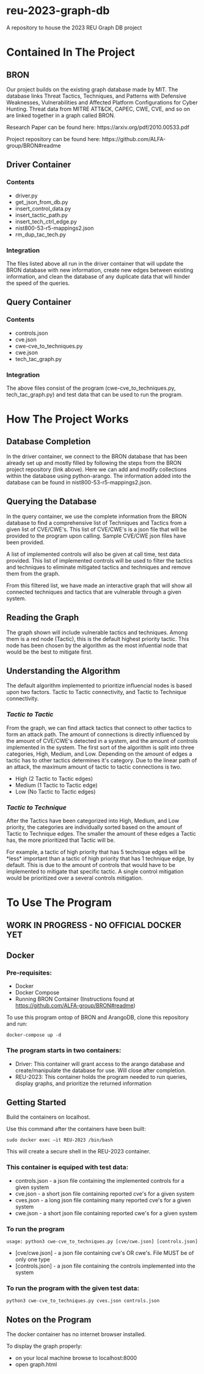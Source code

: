 # reu-2023-graph-db
A repository to house the 2023 REU Graph DB project

# Contained In The Project 
## BRON
<p>Our project builds on the existing graph database made by MIT. The database links Threat Tactics, Techniques, and Patterns with Defensive Weaknesses, Vulnerabilities and Affected Platform Configurations for Cyber Hunting. Threat data from MITRE ATT&CK, CAPEC, CWE, CVE, and so on are linked together in a graph called BRON.</p>
<p>Research Paper can be found here: https://arxiv.org/pdf/2010.00533.pdf</p>
<p>Project repository can be found here: https://github.com/ALFA-group/BRON#readme</p>

## Driver Container
### Contents
- driver.py
- get_json_from_db.py
- insert_control_data.py
- insert_tactic_path.py
- insert_tech_ctrl_edge.py
- nist800-53-r5-mappings2.json
- rm_dup_tac_tech.py
### Integration
<p>The files listed above all run in the driver container that will update the BRON database with new information, create new edges between existing information, and clean the database of any duplicate data that will hinder the speed of the queries.</p>

## Query Container
### Contents
- controls.json
- cve.json
- cwe-cve_to_techniques.py
- cwe.json
- tech_tac_graph.py
### Integration
<p>The above files consist of the program (cwe-cve_to_techniques.py, tech_tac_graph.py) and test data that can be used to run the program.</p>

# How The Project Works
## Database Completion
<p>In the driver container, we connect to the BRON database that has been already set up and mostly filled by following the steps from the BRON project repository (link above). Here we can add and modify collections within the database using python-arango. The information added into the database can be found in nist800-53-r5-mappings2.json.</p>

## Querying the Database
<p>In the query container, we use the complete information from the BRON database to find a comprehensive list of Techniques and Tactics from a given list of CVE/CWE's. This list of CVE/CWE's is a json file that will be provided to the program upon calling. Sample CVE/CWE json files have been provided.</p>
<p>A list of implemented controls will also be given at call time, test data provided. This list of implemented controls will be used to filter the tactics and techniques to eliminate mitigated tactics and techniques and remove them from the graph.</p>
<p>From this filtered list, we have made an interactive graph that will show all connected techniques and tactics that are vulnerable through a given system.</p>

## Reading the Graph
<p>The graph shown will include vulnerable tactics and techniques. Among them is a red node (Tactic), this is the default highest priority tactic. This node has been chosen by the algorithm as the most infuential node that would be the best to mitigate first.</p>

## Understanding the Algorithm
<p>The default algorithm implemented to prioritize influencial nodes is based upon two factors. Tactic to Tactic connectivity, and Tactic to Technique connectivity.</p>

### ***Tactic to Tactic***
<p>From the graph, we can find attack tactics that connect to other tactics to form an attack path. The amount of connections is directly influenced by the amount of CVE/CWE's detected in a system, and the amount of controls implemented in the system. The first sort of the algorithm is split into three categories, High, Medium, and Low. Depending on the amount of edges a tactic has to other tactics determines it's category. Due to the linear path of an attack, the maximum amount of tactic to tactic connections is two.</p>

- High (2 Tactic to Tactic edges)
- Medium (1 Tactic to Tactic edge)
- Low (No Tactic to Tactic edges)

### ***Tactic to Technique***
<p>After the Tactics have been categorized into High, Medium, and Low priority, the categories are individually sorted based on the amount of Tactic to Technique edges. The smaller the amount of these edges a Tactic has, the more prioritized that Tactic will be.</p>
<p>For example, a tactic of high priority that has 5 technique edges will be *less* important than a tactic of high priority that has 1 technique edge, by default. This is due to the amount of controls that would have to be implemented to mitigate that specific tactic. A single control mitigation would be prioritized over a several controls mitigation.</p>

# To Use The Program
## WORK IN PROGRESS - NO OFFICIAL DOCKER YET
## Docker
### Pre-requisites:
- Docker
- Docker Compose
- Running BRON Container (Instructions found at https://github.com/ALFA-group/BRON#readme)

To use this program ontop of BRON and ArangoDB, clone this repository and run:

    docker-compose up -d 

### The program starts in two containers:
- Driver: This container will grant access to the arango database and create/manipulate the database for use. Will close after completion.
- REU-2023: This container holds the program needed to run queries, display graphs, and prioritize the returned information

## Getting Started
<p>Build the containers on localhost.</p>
Use this command after the containers have been built: 
    
    sudo docker exec –it REU-2023 /bin/bash
This will create a secure shell in the REU-2023 container.

### This container is equiped with test data:
- controls.json - a json file containing the implemented controls for a given system
- cve.json - a short json file containing reported cve's for a given system
- cves.json - a long json file containing many reported cve's for a given system
- cwe.json - a short json file containing reported cwe's for a given system

### To run the program

    usage: python3 cwe-cve_to_techniques.py [cve/cwe.json] [controls.json]
- [cve/cwe.json] - a json file containing cve's OR cwe's. File MUST be of only one type
- [controls.json] - a json file containing the controls implemented into the system

### To run the program with the given test data: 

    python3 cwe-cve_to_techniques.py cves.json controls.json

## Notes on the Program
<p>The docker container has no internet browser installed.</p>
To display the graph properly:

- on your local machine browse to localhost:8000 
- open graph.html
